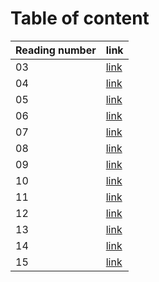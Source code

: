# Table of content 

|Reading number|link|
|----|----|
| 03 | [link]()|
| 04 | [link]()|
| 05 | [link]()|
| 06 | [link]()|
| 07 | [link]()|
| 08 | [link]()|
| 09 | [link]()|
| 10 | [link]()|
| 11 | [link]()|
| 12 | [link]()|
| 13 | [link]()|
| 14 | [link]()|
| 15 | [link]()|